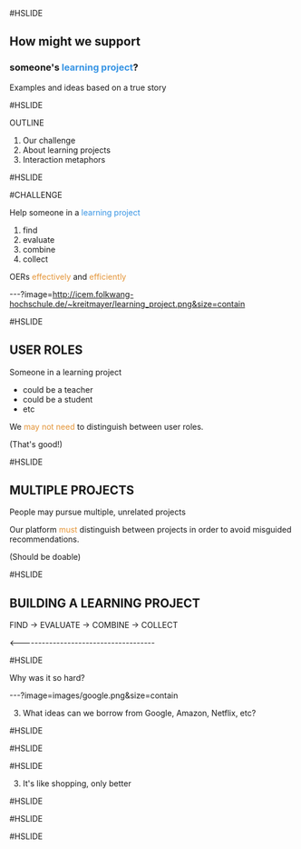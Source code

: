 #HSLIDE

## How might we support
### someone's <span style="color:#3694e4">learning project</span>?

Examples and ideas based on a true story

#HSLIDE

OUTLINE
1. Our challenge
2. About learning projects
3. Interaction metaphors

#HSLIDE

#CHALLENGE

Help someone in a <span style="color:#3694e4">learning project</span>
1. find
2. evaluate
3. combine
4. collect

OERs <span style="color:#e49436">effectively</span> and <span style="color:#e49436">efficiently</span>


---?image=http://icem.folkwang-hochschule.de/~kreitmayer/learning_project.png&size=contain

#HSLIDE

## USER ROLES

Someone in a learning project
* could be a teacher
* could be a student
* etc

We <span style="color:#e49436">may not need</span> to distinguish between user roles.

(That's good!)

#HSLIDE

## MULTIPLE PROJECTS

People may pursue multiple, unrelated projects

Our platform <span style="color:#e49436">must</span> distinguish between projects in order to avoid misguided recommendations.

(Should be doable)

#HSLIDE

## BUILDING A LEARNING PROJECT

FIND -> EVALUATE -> COMBINE -> COLLECT

<-------------------------------------

#HSLIDE

Why was it so hard?

---?image=images/google.png&size=contain


3. What ideas can we borrow from Google, Amazon, Netflix, etc?



#HSLIDE

#HSLIDE

#HSLIDE

3. It's like shopping, only better

#HSLIDE

#HSLIDE

#HSLIDE

